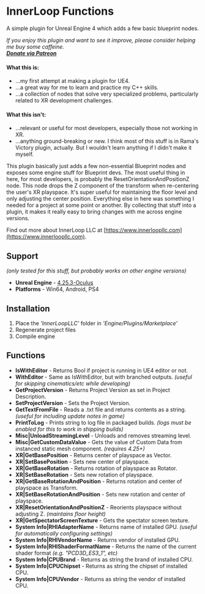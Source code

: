 # InnerLoop Functions

A simple plugin for Unreal Engine 4 which adds a few basic blueprint nodes.

*If you enjoy this plugin and want to see it improve, please consider helping me buy some caffeine.<br>
[**Donate via Patreon**](https://www.patreon.com/innerloopllc)*

#### What this is:
+ ...my first attempt at making a plugin for UE4.
+ ...a great way for me to learn and practice my C++ skills.
+ ...a collection of nodes that solve very specialized problems, particularly related to XR development challenges.

#### What this isn't:
+ ...relevant or useful for most developers, especially those not working in XR.
+ ...anything ground-breaking or new. I think most of this stuff is in Rama's Victory plugin, actually. But I wouldn't learn anything if I didn't make it myself.

This plugin basically just adds a few non-essential Blueprint nodes and exposes some engine stuff for Blueprint devs. The most useful thing in here, for most developers, is probably the ResetOrientationAndPositionZ node. This node drops the Z component of the transform when re-centering the user's XR playspace. It's super useful for maintaining the floor level and only adjusting the center position.
Everything else in here was something I needed for a project at some point or another. By collecting that stuff into a plugin, it makes it really easy to bring changes with me across engine versions.

Find out more about InnerLoop LLC at [https://www.innerloopllc.com](https://www.innerloopllc.com).

## Support
*(only tested for this stuff, but probably works on other engine versions)*
* **Unreal Engine** - [4.25.3-Oculus](https://github.com/Oculus-VR/UnrealEngine)
* **Platforms** - Win64, Android, PS4

## Installation
1) Place the *'InnerLoopLLC'* folder in *'Engine/Plugins/Marketplace'*<br>
2) Regenerate project files<br>
3) Compile engine<br>

## Functions
* **IsWithEditor** - Returns Bool if project is running in UE4 editor or not.<br>
* **WithEditor** - Same as IsWithEditor, but with branched outputs. *(useful for skipping cinematics/etc while developing)*<br>
* **GetProjectVersion** - Returns Project Version as set in Project Description.<br>
* **SetProjectVersion** - Sets the Project Version.<br>
* **GetTextFromFile** - Reads a .txt file and returns contents as a string. *(useful for including update notes in game)*<br>
* **PrintToLog** - Prints string to log file in packaged builds. *(logs must be enabled for this to work in shipping builds)*<br>
* **Misc|UnloadStreamingLevel** - Unloads and removes streaming level.<br>
* **Misc|GetCustomDataValue** - Gets the value of Custom Data from instanced static mesh component. *(requires 4.25+)*<br>
* **XR|GetBasePosition** - Returns center of playspace as Vector.<br>
* **XR|SetBasePosition** - Sets new center of playspace.<br>
* **XR|GetBaseRotation** - Returns rotation of playspace as Rotator.<br>
* **XR|SetBaseRotation** - Sets new rotation of playspace.<br>
* **XR|GetBaseRotationAndPosition** - Returns rotation and center of playspace as Transform.<br>
* **XR|SetBaseRotationAndPosition** - Sets new rotation and center of playspace.<br>
* **XR|ResetOrientationAndPositionZ** - Reorients playspace without adjusting Z. *(maintains floor height)*<br>
* **XR|GetSpectatorScreenTexture** - Gets the spectator screen texture.<br>
* **System Info|RHIAdapterName** - Returns name of installed GPU. *(useful for automatically configuring settings)*<br>
* **System Info|RHIVendorName** - Returns vendor of installed GPU.<br>
* **System Info|RHIShaderFormatName** - Returns the name of the current shader format *(e.g. "PCD3D_ES3_1", etc)*<br>
* **System Info|CPUBrand** - Returns as string the brand of installed CPU.<br>
* **System Info|CPUChipset** - Returns as string the chipset of installed CPU.<br>
* **System Info|CPUVendor** - Returns as string the vendor of installed CPU.<br>
